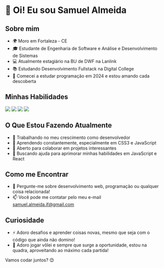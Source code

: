 # 👋 Oi! Eu sou Samuel Almeida

## Sobre mim
- 🌍 Moro em Fortaleza - CE
- 🎓 Estudante de Engenharia de Software e Análise e Desenvolvimento de Sistemas
- 💻 Atualmente estagiário na BU de DWF na Lanlink
- 📚 Estudando Desenvolvimento Fullstack na Digital College
- 🚀 Comecei a estudar programação em 2024 e estou amando cada descoberta

## Minhas Habilidades
<img src="https://img.icons8.com/?size=48&id=20909&format=png"> <img src="https://img.icons8.com/?size=48&id=21278&format=png"> 
<img src="https://img.icons8.com/?size=48&id=PXTY4q2Sq2lG&format=png"> <img src="https://img.icons8.com/?size=48&id=52539&format=png">

## O Que Estou Fazendo Atualmente
- 🔭 Trabalhando no meu crescimento como desenvolvedor
- 🌱 Aprendendo constantemente, especialmente em CSS3 e JavaScript
- 👯 Aberto para colaborar em projetos interessantes
- 🤔 Buscando ajuda para aprimorar minhas habilidades em JavaScript e React

## Como me Encontrar
- 💬 Pergunte-me sobre desenvolvimento web, programação ou qualquer coisa relacionada!
- 📫 Você pode me contatar pelo meu e-mail samuel.almeida.if@gmail.com

## Curiosidade
- ⚡ Adoro desafios e aprender coisas novas, mesmo que seja com o código que ainda não domino!
- 🏐 Adoro jogar vôlei e sempre que surge a oportunidade, estou na quadra, aproveitando ao máximo cada partida!
  
Vamos codar juntos? 😊
